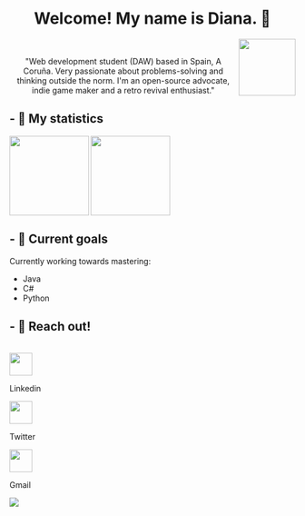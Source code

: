 
<h1 align="center"> Welcome! My name is Diana. 🖖  </h1>

<img height=100em src="https://user-images.githubusercontent.com/61323569/227318269-0e5d1324-c286-4b78-8fd4-133ab27ea179.png" align="right">
<br>
<p align="center">"Web development student (DAW) based in Spain, A Coruña. Very passionate about problems-solving and thinking outside the norm. I'm an open-source advocate, indie game maker and a retro revival enthusiast."  </p>

<h2> - 🌿 My statistics </h2>

<img height=140em src="https://github-readme-stats.vercel.app/api?username=noihirsch&show_icons=true&theme=midnight-purple&width=50#gh-dark-mode-only)" align="left">

<img height=140em src="https://github-readme-stats.vercel.app/api/top-langs/?username=noihirsch&layout=compact&theme=midnight-purple#gh-dark-mode-only)](https://github.com/noihirsch/github-readme-stats" align="center">  

<h2> - 🌿 Current goals </h2>
Currently working towards mastering:<br>
<ul> <li>Java</li> <li> C# </li> <li> Python </li> </ul>

<h2> - 🌿 Reach out! </h2>
<br>
<a href="https://www.linkedin.com/in/diana-goncalves-pedre-5a6957252/"> <img src="https://user-images.githubusercontent.com/61323569/227320843-c69eb8ad-f129-45cc-9a21-8d7c49d86aa3.png" height="40px"> </a> 
  
  <p align = "left"> Linkedin</p>

<a href="https://twitter.com/noidevp"> <img src="https://user-images.githubusercontent.com/61323569/227321376-749ef5d0-7933-4938-b5b4-af6faa840e47.png" height="40px" align="center">  </a>
  
 <p align="left"> Twitter</p>
  
<a href="digoncaldaw@gmail.com"> <img src="https://user-images.githubusercontent.com/61323569/227322927-6028f6e3-6f0a-4f89-b78b-6f4b3a2ac529.png" height="40px" align="center">  </a>
  
<p align="left"> Gmail</p>

<img src="https://user-images.githubusercontent.com/61323569/227324044-570053c9-f3a4-496b-b3f2-3ba11d528a35.gif" align="left">

